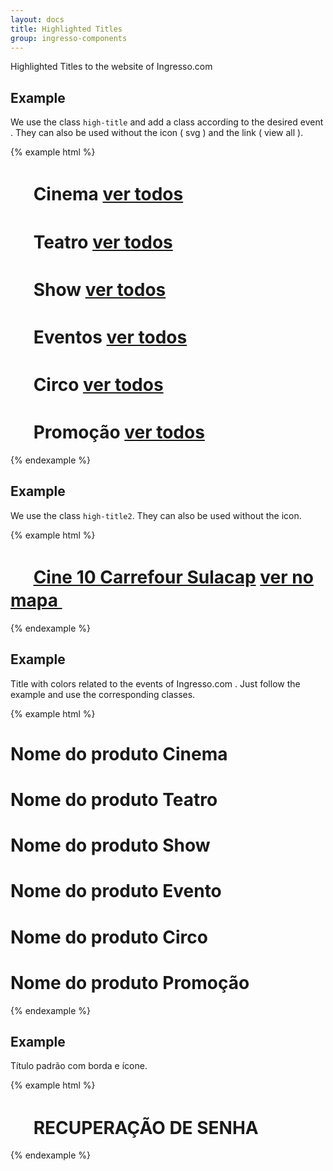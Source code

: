 ```yaml
---
layout: docs
title: Highlighted Titles 
group: ingresso-components
---
```


Highlighted Titles to the website of Ingresso.com

## Example

We use the class `high-title` and add a class according to the desired event . They can also be used without the icon ( svg ) and the link ( view all ). 

{% example html %}

<h1 class="high-title ht-cinema">
  <svg class="svg-icon" width="30" height="30">
    <use xmlns:xlink="http://www.w3.org/1999/xlink" xlink:href="#icon-movie"></use>
  </svg>
  Cinema 
  <a class="ht-lk" href="">ver todos</a>
</h1>

<h1 class="high-title ht-theater">
  <svg class="svg-icon" width="30" height="30">
    <use xmlns:xlink="http://www.w3.org/1999/xlink" xlink:href="#icon-play"></use>
  </svg>
  Teatro
  <a class="ht-lk" href="">ver todos</a>
</h1>

<h1 class="high-title ht-show">
  <svg class="svg-icon" width="30" height="30">
    <use xmlns:xlink="http://www.w3.org/1999/xlink" xlink:href="#icon-show"></use>
  </svg>
  Show
  <a class="ht-lk" href="">ver todos</a>
</h1>

<h1 class="high-title ht-events">
  <svg class="svg-icon" width="30" height="30">
    <use xmlns:xlink="http://www.w3.org/1999/xlink" xlink:href="#icon-ticket"></use>
  </svg>
  Eventos
  <a class="ht-lk" href="">ver todos</a>
</h1>

<h1 class="high-title ht-circus">
  <svg class="svg-icon" width="30" height="30">
    <use xmlns:xlink="http://www.w3.org/1999/xlink" xlink:href="#icon-circus"></use>
  </svg>
  Circo
  <a class="ht-lk" href="">ver todos</a>
</h1>

<h1 class="high-title ht-promo">
  <svg class="svg-icon" width="30" height="30">
    <use xmlns:xlink="http://www.w3.org/1999/xlink" xlink:href="#icon-promo"></use>
  </svg>
  Promoção 
  <a class="ht-lk" href="">ver todos</a>
</h1>

{% endexample %}

## Example

We use the class `high-title2`. They can also be used without the icon. 

{% example html %}

<h1 class="high-title2">
  <svg class="svg-icon d-inline-block" width="30" height="30">
    <use xmlns:xlink="http://www.w3.org/1999/xlink" xlink:href="#icon-star-full"></use>
  </svg>
  <a href="">Cine 10 Carrefour Sulacap</a>
  <a class="ht-lk etmt-see-map" href="">
      <span class="hidden-sm-down">ver no mapa</span>
      <svg class="svg-icon" width="30" height="30">
          <use xmlns:xlink="http://www.w3.org/1999/xlink" xlink:href="#icon-place"></use>
      </svg>
  </a>
</h1>


{% endexample %}

## Example
Title with colors related to the events of Ingresso.com . Just follow the example and use the corresponding classes.

{% example html %}

<h1 class="event-name clr-cinema">Nome do produto Cinema</h1>
<h1 class="event-name clr-theater">Nome do produto Teatro</h1>
<h1 class="event-name clr-show">Nome do produto Show</h1>
<h1 class="event-name clr-events">Nome do produto Evento</h1>
<h1 class="event-name clr-circus">Nome do produto Circo</h1>
<h1 class="event-name clr-promo">Nome do produto Promoção</h1>

{% endexample %}

## Example
Título padrão com borda e ícone.

{% example html %}

<h1 class="main-title">
  <svg class="svg-icon" width="30" height="30">
    <use xmlns:xlink="http://www.w3.org/1999/xlink" xlink:href="#icon-lock-2"></use>
  </svg>
  RECUPERAÇÃO DE SENHA
</h1>

{% endexample %}
